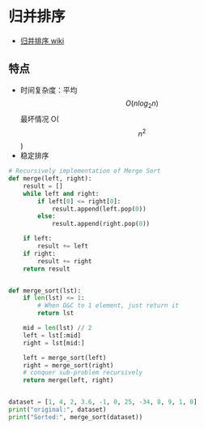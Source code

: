 # 归并排序

- [归并排序 wiki](https://www.wikiwand.com/zh-hans/%E5%BD%92%E5%B9%B6%E6%8E%92%E5%BA%8F)


## 特点

- 时间复杂度：平均 $$ O(nlog_2{n}) $$ 最坏情况 O($$n^2$$)
- 稳定排序


```python
# Recursively implementation of Merge Sort
def merge(left, right):
    result = []
    while left and right:
        if left[0] <= right[0]:
            result.append(left.pop(0))
        else:
            result.append(right.pop(0))

    if left:
        result += left
    if right:
        result += right
    return result


def merge_sort(lst):
    if len(lst) <= 1:
        # When D&C to 1 element, just return it
        return lst

    mid = len(lst) // 2
    left = lst[:mid]
    right = lst[mid:]

    left = merge_sort(left)
    right = merge_sort(right)
    # conquer sub-problem recursively
    return merge(left, right)


dataset = [1, 4, 2, 3.6, -1, 0, 25, -34, 8, 9, 1, 0]
print("original:", dataset)
print("Sorted:", merge_sort(dataset))
```
